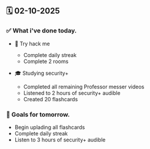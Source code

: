## 🗓️ 02-10-2025

### ✅ What i've done today.
- 👾 Try hack me
    - Complete daily streak
    - Complete 2 rooms

- 🎓 Studying security+
    - Completed all remaining Professor messer videos
    - Listened to 2 hours of security+ audible
    - Created 20 flashcards


### 🎯 Goals for tomorrow.
- Begin uplading all flashcards
- Complete daily streak
- Listen to 3 hours of security+ audible 
